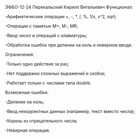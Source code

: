 ЭФБО-12-24 Перекальский Кирилл Витальевич
Функционал:

-Арифметические операции +, -, *, /, %, 1/x, x^2, sqrt;

-Операции с памятью M+, M-, MR;

-Ввод чисел и операций с клавиатуры;

-Обработка ошибок при делении на ноль и неверном вводе.

Ограничения:

-Только одно действие за раз;

-Нет поддержки сложных выражений и скобок;

-Работает только с числами типа double.

Возможные ошибки:

-Деление на ноль;

-Ввод некорректных данных (например, текст вместо числа);

-Корень из отрицательного числа;

-Неверная операция.

